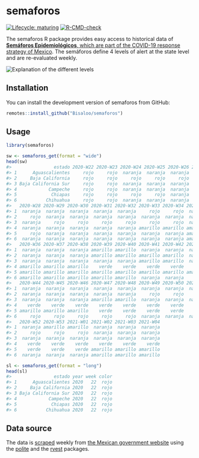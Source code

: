 
<!-- README.md is generated from README.Rmd. Please edit that file -->

# semaforos

<!-- badges: start -->

[![Lifecycle:
maturing](https://img.shields.io/badge/lifecycle-maturing-blue.svg)](https://www.tidyverse.org/lifecycle/#maturing)
[![R-CMD-check](https://github.com/Bisaloo/semaforos/workflows/R-CMD-check/badge.svg)](https://github.com/Bisaloo/semaforos/actions)
<!-- badges: end -->

The semaforos R package provides easy access to historical data of
[**Semáforos Epidemiológicos**, which are part of the COVID-19 response
strategy of Mexico](https://coronavirus.gob.mx/semaforo/). The semáforos
define 4 levels of alert at the state level and are re-evaluated weekly.

![Explanation of the different
levels](man/figures/semaforos_explanation.png)

## Installation

You can install the development version of semaforos from GitHub:

``` r
remotes::install_github("Bisaloo/semaforos")
```

## Usage

``` r
library(semaforos)
```

``` r
sw <- semaforos_get(format = "wide")
head(sw)
#>                estado 2020-W22 2020-W23 2020-W24 2020-W25 2020-W26 2020-W27
#> 1      Aguascalientes     rojo     rojo  naranja  naranja  naranja  naranja
#> 2     Baja California     rojo     rojo     rojo     rojo     rojo     rojo
#> 3 Baja California Sur     rojo     rojo  naranja  naranja  naranja  naranja
#> 4            Campeche     rojo     rojo  naranja  naranja  naranja  naranja
#> 5             Chiapas     rojo     rojo     rojo     rojo  naranja     rojo
#> 6           Chihuahua     rojo     rojo  naranja  naranja  naranja  naranja
#>   2020-W28 2020-W29 2020-W30 2020-W31 2020-W32 2020-W33 2020-W34 2020-W35
#> 1  naranja  naranja  naranja  naranja  naranja     rojo     rojo  naranja
#> 2     rojo  naranja  naranja  naranja  naranja  naranja  naranja  naranja
#> 3  naranja     rojo     rojo     rojo     rojo     rojo     rojo  naranja
#> 4  naranja  naranja  naranja  naranja  naranja amarillo amarillo amarillo
#> 5     rojo  naranja  naranja  naranja  naranja  naranja  naranja amarillo
#> 6  naranja  naranja  naranja  naranja  naranja  naranja  naranja amarillo
#>   2020-W36 2020-W37 2020-W38 2020-W39 2020-W40 2020-W41 2020-W42 2020-W43
#> 1  naranja  naranja  naranja amarillo amarillo  naranja  naranja  naranja
#> 2  naranja  naranja  naranja amarillo amarillo amarillo amarillo  naranja
#> 3  naranja  naranja  naranja  naranja  naranja amarillo amarillo  naranja
#> 4 amarillo amarillo amarillo    verde    verde    verde    verde    verde
#> 5 amarillo amarillo amarillo amarillo amarillo amarillo amarillo amarillo
#> 6 amarillo amarillo amarillo amarillo amarillo  naranja  naranja     rojo
#>   2020-W44 2020-W45 2020-W46 2020-W47 2020-W48 2020-W49 2020-W50 2020-W51
#> 1  naranja  naranja  naranja  naranja  naranja  naranja  naranja  naranja
#> 2  naranja  naranja  naranja  naranja  naranja     rojo     rojo     rojo
#> 3  naranja  naranja  naranja amarillo amarillo  naranja  naranja  naranja
#> 4    verde    verde    verde    verde    verde    verde    verde    verde
#> 5 amarillo amarillo amarillo    verde    verde    verde    verde    verde
#> 6     rojo     rojo     rojo     rojo     rojo  naranja  naranja  naranja
#>   2020-W52 2020-W53 2021-W01 2021-W02 2021-W03 2021-W04
#> 1  naranja amarillo amarillo  naranja  naranja  naranja
#> 2     rojo     rojo     rojo  naranja  naranja  naranja
#> 3  naranja  naranja  naranja  naranja  naranja  naranja
#> 4    verde    verde    verde    verde    verde    verde
#> 5    verde    verde    verde amarillo amarillo amarillo
#> 6  naranja  naranja  naranja amarillo amarillo amarillo
```

``` r
sl <- semaforos_get(format = "long")
head(sl)
#>                estado year week color
#> 1      Aguascalientes 2020   22  rojo
#> 2     Baja California 2020   22  rojo
#> 3 Baja California Sur 2020   22  rojo
#> 4            Campeche 2020   22  rojo
#> 5             Chiapas 2020   22  rojo
#> 6           Chihuahua 2020   22  rojo
```

## Data source

The data is
[scraped](https://raw.githubusercontent.com/Bisaloo/semaforos/main/data-raw/semaforos.R)
weekly from [the Mexican government
website](https://datos.covid-19.conacyt.mx/#SemaFE) using the
[polite](https://dmi3kno.github.io/polite/) and the
[rvest](https://rvest.tidyverse.org/) packages.
